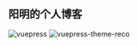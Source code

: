 ## 阳明的个人博客

![vuepress](https://img.shields.io/badge/vuepress-1.0.1-brightgreen.svg)
![vuepress-theme-reco](https://img.shields.io/badge/vuepress--theme--reco-1.0.0--alpha.28-blue.svg)